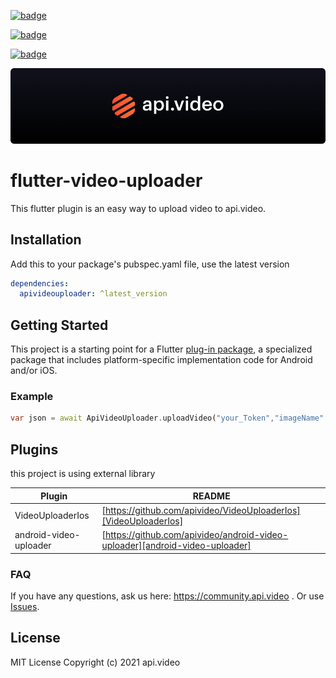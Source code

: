 [![badge](https://img.shields.io/twitter/follow/api_video?style=social)](https://twitter.com/intent/follow?screen_name=api_video)

[![badge](https://img.shields.io/github/stars/apivideo/flutter-video-uploader?style=social)](https://github.com/apivideo/flutter-video-uploader)

[![badge](https://img.shields.io/discourse/topics?server=https%3A%2F%2Fcommunity.api.video)](https://community.api.video)

![](https://github.com/apivideo/API_OAS_file/blob/master/apivideo_banner.png)

# flutter-video-uploader

This flutter plugin is an easy way to upload video to api.video.

## Installation
Add this to your package's pubspec.yaml file, use the latest version
``` yaml
dependencies:
  apivideouploader: ^latest_version
```


## Getting Started

This project is a starting point for a Flutter
[plug-in package](https://flutter.dev/developing-packages/),
a specialized package that includes platform-specific implementation code for
Android and/or iOS.

### Example

```Dart
var json = await ApiVideoUploader.uploadVideo("your_Token","imageName" , "imagePath");
```
## Plugins

this project is using external library

| Plugin | README |
| ------ | ------ |
| VideoUploaderIos | [https://github.com/apivideo/VideoUploaderIos][VideoUploaderIos] |
| android-video-uploader | [https://github.com/apivideo/android-video-uploader][android-video-uploader] |


### FAQ
If you have any questions, ask us here:  https://community.api.video .
Or use [Issues].

License
----

MIT License Copyright (c) 2021 api.video


[//]: # (These are reference links used in the body of this note and get stripped out when the markdown processor does its job. There is no need to format nicely because it shouldn't be seen. Thanks SO - http://stackoverflow.com/questions/4823468/store-comments-in-markdown-syntax)

[Issues]: <https://github.com/apivideo/flutter-video-uploader/issues>
[VideoUploaderIos]: <https://github.com/apivideo/VideoUploaderIos>
[android-video-uploader]: <https://github.com/apivideo/android-video-uploader>
